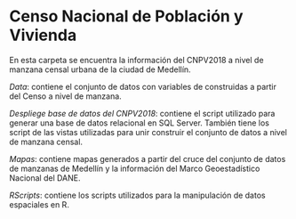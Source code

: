 # Censo Nacional de Población y Vivienda 

En esta carpeta se encuentra la información del CNPV2018 a nivel de manzana censal urbana de la ciudad de Medellín. 

*Data*: contiene el conjunto de datos con variables de construidas a partir del Censo a nivel de manzana.

*Despliege base de datos del CNPV2018*: contiene el script utilizado para generar una base de datos relacional en SQL Server. También tiene los script de las vistas utilizadas para unir construir el conjunto de datos a nivel de manzana censal.

*Mapas*: contiene mapas generados a partir del cruce del conjunto de datos de manzanas de Medellín y la información del Marco Geoestadístico Nacional del DANE.

*RScripts*: contiene los scripts utilizados para la manipulación de datos espaciales en R.
